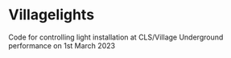 # Villagelights

Code for controlling light installation at CLS/Village Underground performance on 1st March 2023